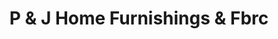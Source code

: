 ---
title: "P & J Home Furnishings & Fbrc"
url: /hildebran/p-and-j-home-furnishings-and-fbrc/
shop: fabric
---